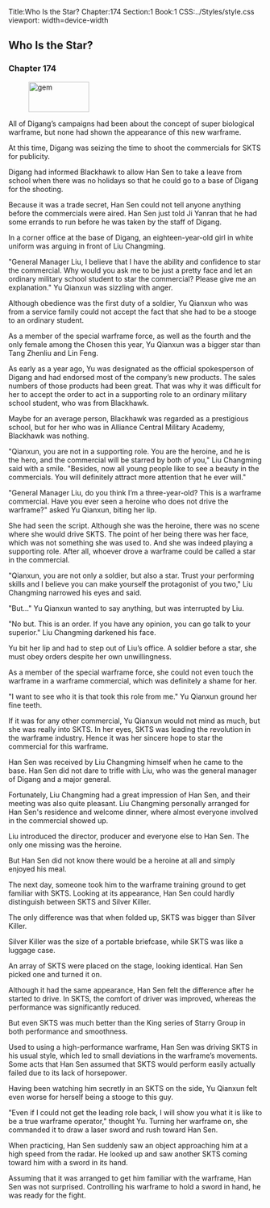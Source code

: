 Title:Who Is the Star? 
Chapter:174 
Section:1 
Book:1 
CSS:../Styles/style.css 
viewport: width=device-width
  
## Who Is the Star?
### Chapter 174 
<figure>
	<img src="../Images/gem.gif" alt="gem" id="gem" width="120" height="60" />
</figure>
  

  
  All of Digang’s campaigns had been about the concept of super biological warframe, but none had shown the appearance of this new warframe.

At this time, Digang was seizing the time to shoot the commercials for SKTS for publicity.

Digang had informed Blackhawk to allow Han Sen to take a leave from school when there was no holidays so that he could go to a base of Digang for the shooting.

Because it was a trade secret, Han Sen could not tell anyone anything before the commercials were aired. Han Sen just told Ji Yanran that he had some errands to run before he was taken by the staff of Digang.

In a corner office at the base of Digang, an eighteen-year-old girl in white uniform was arguing in front of Liu Changming.

"General Manager Liu, I believe that I have the ability and confidence to star the commercial. Why would you ask me to be just a pretty face and let an ordinary military school student to star the commercial? Please give me an explanation." Yu Qianxun was sizzling with anger.

Although obedience was the first duty of a soldier, Yu Qianxun who was from a service family could not accept the fact that she had to be a stooge to an ordinary student.

As a member of the special warframe force, as well as the fourth and the only female among the Chosen this year, Yu Qianxun was a bigger star than Tang Zhenliu and Lin Feng.

As early as a year ago, Yu was designated as the official spokesperson of Digang and had endorsed most of the company’s new products. The sales numbers of those products had been great. That was why it was difficult for her to accept the order to act in a supporting role to an ordinary military school student, who was from Blackhawk.

Maybe for an average person, Blackhawk was regarded as a prestigious school, but for her who was in Alliance Central Military Academy, Blackhawk was nothing.

"Qianxun, you are not in a supporting role. You are the heroine, and he is the hero, and the commercial will be starred by both of you," Liu Changming said with a smile. "Besides, now all young people like to see a beauty in the commercials. You will definitely attract more attention that he ever will."

"General Manager Liu, do you think I’m a three-year-old? This is a warframe commercial. Have you ever seen a heroine who does not drive the warframe?" asked Yu Qianxun, biting her lip.

She had seen the script. Although she was the heroine, there was no scene where she would drive SKTS. The point of her being there was her face, which was not something she was used to. And she was indeed playing a supporting role. After all, whoever drove a warframe could be called a star in the commercial.

"Qianxun, you are not only a soldier, but also a star. Trust your performing skills and I believe you can make yourself the protagonist of you two," Liu Changming narrowed his eyes and said.

"But..." Yu Qianxun wanted to say anything, but was interrupted by Liu.

"No but. This is an order. If you have any opinion, you can go talk to your superior." Liu Changming darkened his face.

Yu bit her lip and had to step out of Liu’s office. A soldier before a star, she must obey orders despite her own unwillingness.

As a member of the special warframe force, she could not even touch the warframe in a warframe commercial, which was definitely a shame for her.

"I want to see who it is that took this role from me." Yu Qianxun ground her fine teeth.

If it was for any other commercial, Yu Qianxun would not mind as much, but she was really into SKTS. In her eyes, SKTS was leading the revolution in the warframe industry. Hence it was her sincere hope to star the commercial for this warframe.

Han Sen was received by Liu Changming himself when he came to the base. Han Sen did not dare to trifle with Liu, who was the general manager of Digang and a major general.

Fortunately, Liu Changming had a great impression of Han Sen, and their meeting was also quite pleasant. Liu Changming personally arranged for Han Sen's residence and welcome dinner, where almost everyone involved in the commercial showed up.

Liu introduced the director, producer and everyone else to Han Sen. The only one missing was the heroine.

But Han Sen did not know there would be a heroine at all and simply enjoyed his meal.

The next day, someone took him to the warframe training ground to get familiar with SKTS. Looking at its appearance, Han Sen could hardly distinguish between SKTS and Silver Killer.

The only difference was that when folded up, SKTS was bigger than Silver Killer.

Silver Killer was the size of a portable briefcase, while SKTS was like a luggage case.

An array of SKTS were placed on the stage, looking identical. Han Sen picked one and turned it on.

Although it had the same appearance, Han Sen felt the difference after he started to drive. In SKTS, the comfort of driver was improved, whereas the performance was significantly reduced.

But even SKTS was much better than the King series of Starry Group in both performance and smoothness.

Used to using a high-performance warframe, Han Sen was driving SKTS in his usual style, which led to small deviations in the warframe’s movements. Some acts that Han Sen assumed that SKTS would perform easily actually failed due to its lack of horsepower.

Having been watching him secretly in an SKTS on the side, Yu Qianxun felt even worse for herself being a stooge to this guy.

"Even if I could not get the leading role back, I will show you what it is like to be a true warframe operator," thought Yu. Turning her warframe on, she commanded it to draw a laser sword and rush toward Han Sen.

When practicing, Han Sen suddenly saw an object approaching him at a high speed from the radar. He looked up and saw another SKTS coming toward him with a sword in its hand.

Assuming that it was arranged to get him familiar with the warframe, Han Sen was not surprised. Controlling his warframe to hold a sword in hand, he was ready for the fight.
